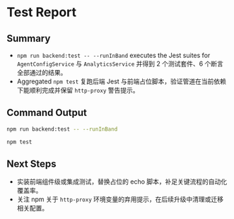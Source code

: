 # Test Report

## Summary
- `npm run backend:test -- --runInBand` executes the Jest suites for `AgentConfigService` 与 `AnalyticsService` 并得到 2 个测试套件、6 个断言全部通过的结果。
- Aggregated `npm test` 复跑后端 Jest 与前端占位脚本，验证管道在当前依赖下能顺利完成并保留 `http-proxy` 警告提示。

## Command Output
```bash
npm run backend:test -- --runInBand
```
```bash
npm test
```

## Next Steps
- 实装前端组件级或集成测试，替换占位的 echo 脚本，补足关键流程的自动化覆盖率。
- 关注 npm 关于 `http-proxy` 环境变量的弃用提示，在后续升级中清理或迁移相关配置。
